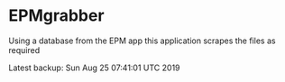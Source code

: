 # EPMgrabber
Using a database from the EPM app this application scrapes the files as required


Latest backup: Sun Aug 25 07:41:01 UTC 2019
